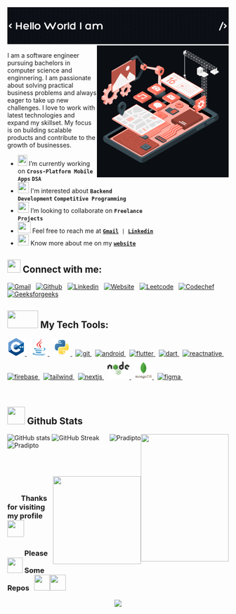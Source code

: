 <!-- <p align='center'> <img src="https://readme-typing-svg.herokuapp.com?font=Ubuntu&weight=500&size=35&pause=1000&color=7B68EE&center=true&vCenter=true&width=515&height=65&lines=Hola!+Welcome+to+my+profile+%E2%9C%8C%EF%B8%8F;Nice+to+meet+you+%F0%9F%98%8A;Have+a+nice+day+%F0%9F%8C%9E" alt='' /> </p> -->

<img src="https://github.com/Pradipto-m/Pradipto-m/blob/master/Github_Assets/banner.gif" alt='' />

<!-- # <p align='center'> < Hello World, I am <img src="https://github.com/Pradipto-m/Pradipto-m/blob/master/Github_Assets/pro.png" height='38' width='215' /> <img src="https://github.com/Tarikul-Islam-Anik/Animated-Fluent-Emojis/blob/master/Emojis/Hand%20gestures/Waving%20Hand%20Medium-Light%20Skin%20Tone.png" alt='' height='50' width='50'/> /> -->

<!-- <img align='right' src="https://media3.giphy.com/media/YYQ6sw8jt2HRxX4uVi/giphy.gif" alt='' height="300" width="300"></img> -->
<img align='right' src="https://github.com/Pradipto-m/Pradipto-m/blob/master/Github_Assets/aboutGif.gif" alt='' height='300' width='300' />

<p> I am a software engineer pursuing bachelors in computer science and enginnering. I am passionate about solving practical business problems and always eager to take up new challenges. I love to work with latest technologies and expand my skillset. My focus is on building scalable products and contribute to the growth of businesses. </p>

- <img src="https://media4.giphy.com/media/XZlSZ7VqS6IfZQsE2c/giphy.gif" alt="" height="25" width="21" /> I’m currently working on **<code>Cross-Platform Mobile Apps</code> <code>DSA</code>**
- <img src="https://media4.giphy.com/media/R92ZGUtkGMMUApP8mY/giphy.gif" alt="" height="25" width="25" /> I'm interested about **<code>Backend Development</code>&nbsp;<code>Competitive Programming</code>**
- <img src="https://github.com/Tarikul-Islam-Anik/Animated-Fluent-Emojis/blob/master/Emojis/Hand%20gestures/Handshake.png" alt="" height="25" width="25" /> I’m looking to collaborate on **<code>Freelance Projects</code>**
- <img src="https://github.com/Tarikul-Islam-Anik/Animated-Fluent-Emojis/blob/master/Emojis/Objects/E-Mail.png" alt="" height="26" width="29" /> Feel free to reach me at <code>**[Gmail](mailto:prostyles.096@gmail.com)** | **[Linkedin](https://linkedin.com/in/pradipto-mondal)**</code>
- <img src="https://github.com/Tarikul-Islam-Anik/Animated-Fluent-Emojis/blob/master/Emojis/Objects/Laptop.png" alt="" height="25" width="25" /> Know more about me on my **<code>[website](impradipto.web.app)</code>**


## <img src="https://github.com/Tarikul-Islam-Anik/Animated-Fluent-Emojis/blob/master/Emojis/Hand%20gestures/Handshake.png" alt='' width='30' height='30' /> Connect with me:

[![Gmail](https://img.shields.io/badge/Gmail-D14836?style=for-the-badge&logo=gmail&logoColor=white)](mailto:prostyles.096@gmail.com) &nbsp;
[![Github](https://img.shields.io/badge/GitHub-100000?style=for-the-badge&logo=github&logoColor=white)](https://github.com/Pradipto-m/) &nbsp;
[![Linkedin](https://img.shields.io/badge/LinkedIn-0077B5?style=for-the-badge&logo=linkedin&logoColor=white)](https://linkedin.com/in/pradipto-mondal/) &nbsp;
[![Website](https://img.shields.io/badge/Website-46a2f1.svg?&style=for-the-badge&logo=Google-Chrome&logoColor=white)](https://impradipto.web.app) &nbsp;
[![Leetcode](https://img.shields.io/badge/-LeetCode-FFA116?style=for-the-badge&logo=LeetCode&logoColor=black)](https://leetcode.com/Prostyles/) &nbsp;
[![Codechef](https://img.shields.io/badge/-CodeChef-5B4638?style=for-the-badge&logo=CodeChef&logoColor=white)](https://codechef.com/users/procodes_96) &nbsp;
[![Geeksforgeeks](https://img.shields.io/badge/GeeksforGeeks-298D46?style=for-the-badge&logo=geeksforgeeks&logoColor=white)](https://auth.geeksforgeeks.org/user/pradipto96) &nbsp;
<!-- [![Hackerearth](https://img.shields.io/badge/HackerEarth-%232C3454.svg?&style=for-the-badge&logo=HackerEarth&logoColor=Blue)](https://hackerearth.com/@Prostyles_96) -->
<!-- [![Website](https://img.shields.io/static/v1?label=Website&message=.&style=for-the-badge&logo=google-chrome&logoColor=white&labelColor=blue&color=blue)](https://impradipto.web.app) -->


## <img src="https://media1.giphy.com/media/jSKBmKkvo2dPQQtsR1/giphy.gif" alt='' height="40" width="70" /> My Tech Tools:

<p align="left">
<a href="https://www.w3schools.com/cpp/" target="_blank" rel="noreferrer"> <img src="https://raw.githubusercontent.com/devicons/devicon/master/icons/cplusplus/cplusplus-original.svg" alt="cplusplus" width="40" height="40"/> </a> &nbsp;
<a href="https://www.java.com" target="_blank" rel="noreferrer"> <img src="https://raw.githubusercontent.com/devicons/devicon/master/icons/java/java-original.svg" alt="java" width="40" height="40"/> </a> &nbsp;
<a href="https://www.python.org" target="_blank" rel="noreferrer"> <img src="https://raw.githubusercontent.com/devicons/devicon/master/icons/python/python-original.svg" alt="python" width="40" height="40"/> </a> &nbsp;
<a href="https://git-scm.com/" target="_blank" rel="noreferrer"> <img src="https://www.vectorlogo.zone/logos/git-scm/git-scm-icon.svg" alt="git" width="40" height="40"/> </a> &nbsp;
<a href="https://developer.android.com/docs" target="_blank" rel="noreferrer"> <img src="https://cdn-icons-png.flaticon.com/512/5969/5969010.png" alt="android" width="45" height="45"/> </a> &nbsp;
<a href="https://flutter.dev" target="_blank" rel="noreferrer"> <img src="https://www.vectorlogo.zone/logos/flutterio/flutterio-icon.svg" alt="flutter" width="40" height="40"/> </a> &nbsp;
<a href="https://dart.dev" target="_blank" rel="noreferrer"> <img src="https://www.vectorlogo.zone/logos/dartlang/dartlang-icon.svg" alt="dart" width="40" height="40"/> </a> &nbsp;
<a href="https://reactnative.dev/" target="_blank" rel="noreferrer"> <img src="https://reactnative.dev/img/header_logo.svg" alt="reactnative" width="40" height="40"/> </a> &nbsp;
<a href="https://firebase.google.com/" target="_blank" rel="noreferrer"> <img src="https://www.vectorlogo.zone/logos/firebase/firebase-icon.svg" alt="firebase" width="40" height="40"/> </a> &nbsp;
<a href="https://tailwindcss.com/" target="_blank" rel="noreferrer"> <img src="https://www.vectorlogo.zone/logos/tailwindcss/tailwindcss-icon.svg" alt="tailwind" width="40" height="40"/> </a> &nbsp;
<a href="https://nextjs.org/" target="_blank" rel="noreferrer"> <img src="https://cdn.worldvectorlogo.com/logos/nextjs-2.svg" alt="nextjs" width="40" height="40"/> </a> &nbsp;
<a href="https://nodejs.org" target="_blank" rel="noreferrer"> <img src="https://raw.githubusercontent.com/devicons/devicon/master/icons/nodejs/nodejs-original-wordmark.svg" alt="nodejs" width="50" height="50"/> </a> &nbsp;
<a href="https://www.mongodb.com/" target="_blank" rel="noreferrer"> <img src="https://raw.githubusercontent.com/devicons/devicon/master/icons/mongodb/mongodb-original-wordmark.svg" alt="mongodb" width="40" height="40"/> </a> &nbsp;
<a href="https://www.figma.com/" target="_blank" rel="noreferrer"> <img src="https://www.vectorlogo.zone/logos/figma/figma-icon.svg" alt="figma" width="40" height="40"/> </a> &nbsp;
</p>

<br/>

## <img src="https://media4.giphy.com/media/VEzBzSyEOKtXGuPIQw/giphy.gif" alt='' height="40" width="40" /> Github Stats

<img align='right' src="https://media2.giphy.com/media/5ndklThG9vUUdTmgMn/giphy.gif" width='200' height='290'></img>
![GitHub stats](https://github-readme-stats.vercel.app/api?username=Pradipto-m&count_private=true&show_icons=true&theme=gotham&border_radius=8)
![GitHub Streak](https://github-readme-streak-stats.herokuapp.com/?user=Pradipto-m&theme=gotham&border_radius=8)
<img align="right" src="http://github-profile-summary-cards.vercel.app/api/cards/repos-per-language?username=pradipto-m&theme=tokyonight" alt="Pradipto" />
<img src="https://github-readme-stats.vercel.app/api/top-langs/?username=pradipto-m&layout=compact&theme=gotham" alt="Pradipto" />


<!-- ![Lines of code](https://img.shields.io/badge/Written-5M%20lines%20of%20code-blue)
![Profile views](https://gpvc.arturio.dev/Pradipto-m)
![Profile views](https://komarev.com/ghpvc/?username=Pradipto-m&label=Profile%20views&color=0e75b6&style=flat)
![Profile visitors](https://visitor-badge.glitch.me/badge?page_id=Pradipto-m.Pradipto-m) -->

<br/>
<br/>

<img align='right' src="https://media2.giphy.com/media/7DPisN3JAKJhEyDHIW/giphy.gif" width="200" height="200"></img>
<br/>
### &nbsp;&nbsp;&nbsp;&nbsp;&nbsp;&nbsp;&nbsp; Thanks for visiting my profile <img src="https://github.com/Tarikul-Islam-Anik/Animated-Fluent-Emojis/blob/master/Emojis/Smilies/Heart%20Exclamation.png" alt='' width='38' height='38' />
### &nbsp;&nbsp;&nbsp;&nbsp;&nbsp;&nbsp;&nbsp;&nbsp;&nbsp; Please <img src="https://media2.giphy.com/media/ObNTw8Uzwy6KQ/giphy.gif" alt='' width='35' height='35' /> Some Repos &nbsp; <img src="https://github.com/Tarikul-Islam-Anik/Animated-Fluent-Emojis/blob/master/Emojis/Hand%20gestures/Backhand%20Index%20Pointing%20Right%20Medium-Light%20Skin%20Tone.png" alt='' width='36' height='36' /><img src="https://github.com/Tarikul-Islam-Anik/Animated-Fluent-Emojis/blob/master/Emojis/Hand%20gestures/Backhand%20Index%20Pointing%20Left%20Medium-Light%20Skin%20Tone.png" alt='' width='36' height='36' />

<p align='center'><img src="https://capsule-render.vercel.app/api?type=waving&color=gradient&height=100&section=footer"/></p>
